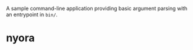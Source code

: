 A sample command-line application providing basic argument parsing with an entrypoint in `bin/`.
# nyora
